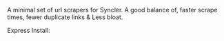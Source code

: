 A minimal set of url scrapers for Syncler. A good balance of, faster scrape times, fewer duplicate links & Less bloat.

Express Install: 
